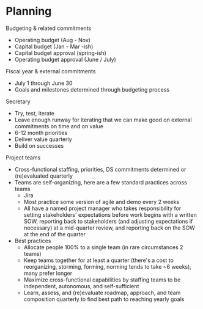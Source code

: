 # Planning

Budgeting & related commitments
* Operating budget (Aug - Nov)
* Capital budget (Jan - Mar -ish)
* Capital budget approval (spring-ish)
* Operating budget approval (June / July)

Fiscal year & external commitments
* July 1 through June 30
* Goals and milestones determined through budgeting process

Secretary
* Try, test, iterate
* Leave enough runway for iterating that we can make good on external commitments on time and on value
* 6-12 month priorities
* Deliver value quarterly
* Build on successes

Project teams
* Cross-functional staffing, priorities, DS commitments determined or (re)evaluated quarterly
* Teams are self-organizing, here are a few standard practices across teams
  * Jira
  * Most practice some version of agile and demo every 2 weeks
  * All have a named project manager who takes responsibility for setting stakeholders' expectations before work begins with a written SOW, reporting back to stakeholders (and adjusting expectations if necessary) at a mid-quarter review, and reporting back on the SOW at the end of the quarter
* Best practices
  * Allocate people 100% to a single team (in rare circumstances 2 teams)
  * Keep teams together for at least a quarter (there's a cost to reorganizing, storming, forming, norming tends to take ~6 weeks), many prefer longer
  * Maximize cross-functional capabilities by staffing teams to be independent, autonomous, and self-sufficient
  * Learn, assess, and (re)evaluate roadmap, approach, and team composition quarterly to find best path to reaching yearly goals
